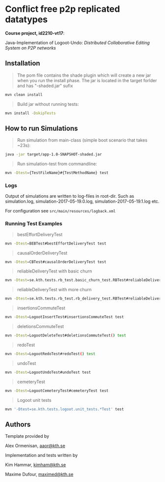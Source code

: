 # Conflict free p2p replicated datatypes

**Course project, id2210-vt17**: 

Java-Implementation of Logoot-Undo: *Distributed Collaborative Editing System on P2P networks*

## Installation

> The pom file contains the shade plugin which will create a new jar when you run the install phase. The jar is located in the target forlder and has "-shaded.jar" sufix

```sh
mvn clean install
```
> Build jar without running tests:

```sh
mvn install -DskipTests
```

## How to run Simulations

> Run simulation from main-class (simple boot scenario that takes ~23s):

```sh
java -jar target/app-1.0-SNAPSHOT-shaded.jar
```

> Run simulation-test from commandline:

```sh
mvn -Dtest={TestFileName}#{TestMethodName} test
```

### Logs

Output of simulations are written to log-files in root-dir. 
Such as simulation.log, simulation-2017-05-19.0.log, simulation-2017-05-19.1.log etc. 

For configuration see `src/main/resources/logback.xml`
### Running Test Examples

> bestEffortDeliveryTest
```sh
mvn -Dtest=BEBTest#bestEffortDeliveryTest test
```

> causalOrderDeliveryTest
```sh
mvn -Dtest=CBTest#causalOrderDeliveryTest test
```

> reliableDeliveryTest with basic churn
```sh
mvn -Dtest=se.kth.tests.rb_test.basic_churn_test.RBTest#reliableDeliveryTest test
```

> reliableDeliveryTest with more churn
```sh
mvn -Dtest=se.kth.tests.rb_test.rb_delivery_test.RBTest#reliableDeliveryTest test
```

> insertionsCommuteTest
```sh
mvn -Dtest=LogootInsertTest#insertionsCommuteTest test
```

> deletionsCommuteTest
```sh
mvn -Dtest=LogootDeleteTest#deletionsCommuteTest() test
```

> redoTest
```sh
mvn -Dtest=LogootRedoTest#redoTest() test
```

> undoTest
```sh
mvn -Dtest=LogootUndoTest#undoTest test
```

> cemeteryTest
```sh
mvn -Dtest=LogootCemeteryTest#cemeteryTest test
```

> Logoot unit tests
```sh
mvn '-Dtest=se.kth.tests.logoot.unit_tests.*Test' test
```

## Authors

Template provided by 

Alex Ormenisan, aaor@kth.se

Implementation and tests written by

Kim Hammar, kimham@kth.se

Maxime Dufour, maximed@kth.se
